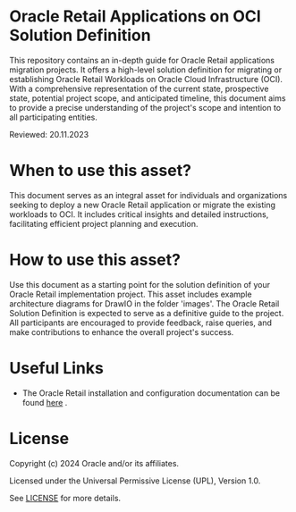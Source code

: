 # Oracle Retail Applications on OCI Solution Definition

This repository contains an in-depth guide for Oracle Retail applications migration projects. It offers a high-level solution definition for migrating or establishing Oracle Retail Workloads on Oracle Cloud Infrastructure (OCI). With a comprehensive representation of the current state, prospective state, potential project scope, and anticipated timeline, this document aims to provide a precise understanding of the project's scope and intention to all participating entities.

Reviewed: 20.11.2023

# When to use this asset?

This document serves as an integral asset for individuals and organizations seeking to deploy a new Oracle Retail application or migrate the existing workloads to OCI. It includes critical insights and detailed instructions, facilitating efficient project planning and execution.

# How to use this asset?

Use this document as a starting point for the solution definition of your Oracle Retail implementation project. This asset includes example architecture diagrams for DrawIO in the folder 'images'.
The Oracle Retail Solution Definition is expected to serve as a definitive guide to the project. All participants are encouraged to provide feedback, raise queries, and make contributions to enhance the overall project's success.

# Useful Links
 - The Oracle Retail installation and configuration documentation can be found [here](https://docs.oracle.com/en/industries/retail/onpremapps.html) .

# License

Copyright (c) 2024 Oracle and/or its affiliates.

Licensed under the Universal Permissive License (UPL), Version 1.0.

See [LICENSE](LICENSE) for more details.
